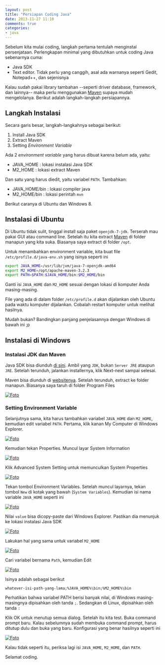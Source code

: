 ```yaml
---
layout: post
title: "Persiapan Coding Java"
date: 2013-11-27 11:10
comments: true
categories: 
- java
---
```


Sebelum kita mulai coding, langkah pertama tentulah menginstal persenjataan. Perlengkapan minimal yang dibutuhkan untuk coding Java sebenarnya cuma:

* Java SDK
* Text editor. Tidak perlu yang canggih, asal ada warnanya seperti Gedit, Notepad++, dan sejenisnya

Kalau sudah pakai library tambahan --seperti driver database, framework, dan lainnya-- maka perlu menggunakan [Maven](http://maven.apache.org) supaya mudah mengelolanya. Berikut adalah langkah-langkah persiapannya.

<!--more-->

## Langkah Instalasi ##

Secara garis besar, langkah-langkahnya sebagai berikut:

1. Install Java SDK
2. Extract Maven
3. Setting _Environment Variable_

Ada 2 _environment variable_ yang harus dibuat karena belum ada, yaitu:

* JAVA_HOME : lokasi instalasi Java SDK
* M2_HOME : lokasi extract Maven

Dan satu yang harus diedit, yaitu variabel `PATH`. Tambahkan:

* JAVA_HOME/bin : lokasi compiler java
* M2_HOME/bin : lokasi perintah `mvn`

Berikut caranya di Ubuntu dan Windows 8.

## Instalasi di Ubuntu ##

Di Ubuntu tidak sulit, tinggal install saja paket `openjdk-7-jdk`. Terserah mau pakai GUI atau command line. Setelah itu kita extract [Maven](http://maven.apache.org) di folder manapun yang kita suka. Biasanya saya extract di folder `/opt`.

Untuk menambahkan environment variable, kita buat file `/etc/profile.d/java-env.sh` yang isinya seperti ini

```sh
export JAVA_HOME=/usr/lib/jvm/java-7-openjdk-amd64
export M2_HOME=/opt/apache-maven-3.2.3
export PATH=$PATH:$JAVA_HOME/bin:$M2_HOME/bin
```

Ganti isi `JAVA_HOME` dan `M2_HOME` sesuai dengan lokasi di komputer Anda masing-masing.

File yang ada di dalam folder `/etc/profile.d` akan dijalankan oleh Ubuntu pada waktu komputer dijalankan. Cobalah restart komputer untuk melihat hasilnya.

Mudah bukan? Bandingkan panjang penjelasannya dengan Windows di bawah ini ;p

## Instalasi di Windows ##

### Instalasi JDK dan Maven ###

Java SDK bisa diunduh [di sini](http://www.oracle.com/technetwork/java/javase/downloads/index.html). Ambil yang `JDK`, bukan `Server JRE` ataupun `JRE`. Setelah terunduh, jalankan installernya, klik Next-next sampai selesai.

Maven bisa diunduh di [websitenya](http://maven.apache.org). Setelah terunduh, extract ke folder manapun. Biasanya saya taruh di folder Program Files

[![Foto](http://lh4.googleusercontent.com/-88rrGGuOgjU/UpVtUVWgtII/AAAAAAAACeU/6uGPetDKkT0/s600/01.+Folder+Program+Files.png)](http://lh4.googleusercontent.com/-88rrGGuOgjU/UpVtUVWgtII/AAAAAAAACeU/6uGPetDKkT0/s600/01.+Folder+Program+Files.png)

<a name="environment-variable-windows"></a>

### Setting Environment Variable ###

Selanjutnya sama, kita harus tambahkan variabel `JAVA_HOME` dan `M2_HOME`, kemudian edit variabel `PATH`. Pertama, klik kanan My Computer di Windows Explorer. 


[![Foto](http://lh4.googleusercontent.com/-8Cih2iGl_pQ/UpVtUzzuPFI/AAAAAAAACeM/aPAT_hokw-Q/s600/03.+My+Computer+-+Properties.png)](http://lh4.googleusercontent.com/-8Cih2iGl_pQ/UpVtUzzuPFI/AAAAAAAACeM/aPAT_hokw-Q/s600/03.+My+Computer+-+Properties.png)

Kemudian tekan Properties. Muncul layar System Information

[![Foto](http://lh5.googleusercontent.com/-Sx6WUwPghwI/UpVtXZKBDhI/AAAAAAAACek/9mq4DYMJ2HQ/s600/04.+System+Properties.png)](http://lh5.googleusercontent.com/-Sx6WUwPghwI/UpVtXZKBDhI/AAAAAAAACek/9mq4DYMJ2HQ/s600/04.+System+Properties.png)

Klik Advanced System Setting untuk memunculkan System Properties

[![Foto](http://lh3.googleusercontent.com/-BsUFuPg6rXI/UpVtVzN8ndI/AAAAAAAACeY/WzJtJDNMDEM/s600/04.+System+Properties+-+Environment+Variables.png)](http://lh3.googleusercontent.com/-BsUFuPg6rXI/UpVtVzN8ndI/AAAAAAAACeY/WzJtJDNMDEM/s600/04.+System+Properties+-+Environment+Variables.png)

Tekan tombol Environment Variables. Setelah muncul layarnya, tekan tombol `New` di kotak yang bawah (`System Variables`). Kemudian isi nama variable `JAVA_HOME` seperti ini

[![Foto](http://lh3.googleusercontent.com/-ErYIcSxokVo/UpVtXlKvfFI/AAAAAAAACes/cf3WGL5toyc/s600/05.+JAVA_HOME.png)](http://lh3.googleusercontent.com/-ErYIcSxokVo/UpVtXlKvfFI/AAAAAAAACes/cf3WGL5toyc/s600/05.+JAVA_HOME.png)

Nilai `value` bisa dicopy-paste dari Windows Explorer. Pastikan dia menunjuk ke lokasi instalasi Java SDK

[![Foto](http://lh6.googleusercontent.com/-5RRmCmNhnQ4/UpVtU7VKGBI/AAAAAAAACeE/KVwPyHsp3a0/s600/02.+Folder+Instalasi+Java.png)](http://lh6.googleusercontent.com/-5RRmCmNhnQ4/UpVtU7VKGBI/AAAAAAAACeE/KVwPyHsp3a0/s600/02.+Folder+Instalasi+Java.png)

Lakukan hal yang sama untuk variabel `M2_HOME`

[![Foto](http://lh6.googleusercontent.com/-ikCikrAAF9M/UpVtXuMUf5I/AAAAAAAACe0/N-Qx-fTacBc/s400/06.+M2_HOME.png)](http://lh6.googleusercontent.com/-ikCikrAAF9M/UpVtXuMUf5I/AAAAAAAACe0/N-Qx-fTacBc/s400/06.+M2_HOME.png)

Cari variabel bernama `Path`, kemudian Edit

[![Foto](http://lh4.googleusercontent.com/-JNctbwhxp7I/UpVtYZRQuVI/AAAAAAAACfE/y852SKFSYXM/s400/08.+PATH.png)](http://lh4.googleusercontent.com/-JNctbwhxp7I/UpVtYZRQuVI/AAAAAAAACfE/y852SKFSYXM/s400/08.+PATH.png)

Isinya adalah sebagai berikut

```
whatever-isi-path-yang-lama;%JAVA_HOME%\bin;%M2_HOME%\bin
```

Perhatikan bahwa variabel PATH berisi banyak nilai, di Windows masing-masingnya dipisahkan oleh tanda `;`. Sedangkan di Linux, dipisahkan oleh tanda `:`

Klik OK untuk menutup semua dialog. Setelah itu kita test. Buka command prompt baru. Kalau sebelumnya sudah membuka command prompt, harus ditutup dulu dan buka yang baru. Konfigurasi yang benar hasilnya seperti ini

[![Foto](http://lh3.googleusercontent.com/-t4G5eQTWL4I/UpVtZPYbJ5I/AAAAAAAACfI/LLj_LzB9H2s/s600/09.+Test+JDK+dan+Maven.png)](http://lh3.googleusercontent.com/-t4G5eQTWL4I/UpVtZPYbJ5I/AAAAAAAACfI/LLj_LzB9H2s/s600/09.+Test+JDK+dan+Maven.png)

Kalau tidak seperti itu, periksa lagi isi `JAVA_HOME`, `M2_HOME`, dan `PATH`.

Selamat coding.
